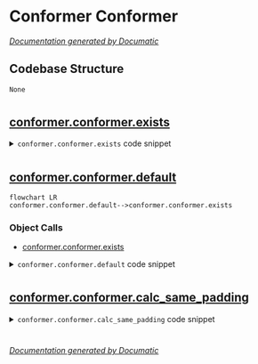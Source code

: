 # Conformer Conformer

[_Documentation generated by Documatic_](https://www.documatic.com)

<!---Documatic-section-Codebase Structure-start--->
## Codebase Structure

<!---Documatic-block-system_architecture-start--->
```mermaid
None
```
<!---Documatic-block-system_architecture-end--->

# #
<!---Documatic-section-Codebase Structure-end--->

<!---Documatic-section-conformer.conformer.exists-start--->
## [conformer.conformer.exists](3-conformer_conformer.md#conformer.conformer.exists)

<!---Documatic-section-exists-start--->
<!---Documatic-block-conformer.conformer.exists-start--->
<details>
	<summary><code>conformer.conformer.exists</code> code snippet</summary>

```python
def exists(val):
    return val is not None
```
</details>
<!---Documatic-block-conformer.conformer.exists-end--->
<!---Documatic-section-exists-end--->

# #
<!---Documatic-section-conformer.conformer.exists-end--->

<!---Documatic-section-conformer.conformer.default-start--->
## [conformer.conformer.default](3-conformer_conformer.md#conformer.conformer.default)

<!---Documatic-section-default-start--->
```mermaid
flowchart LR
conformer.conformer.default-->conformer.conformer.exists
```

### Object Calls

* [conformer.conformer.exists](3-conformer_conformer.md#conformer.conformer.exists)

<!---Documatic-block-conformer.conformer.default-start--->
<details>
	<summary><code>conformer.conformer.default</code> code snippet</summary>

```python
def default(val, d):
    return val if exists(val) else d
```
</details>
<!---Documatic-block-conformer.conformer.default-end--->
<!---Documatic-section-default-end--->

# #
<!---Documatic-section-conformer.conformer.default-end--->

<!---Documatic-section-conformer.conformer.calc_same_padding-start--->
## [conformer.conformer.calc_same_padding](3-conformer_conformer.md#conformer.conformer.calc_same_padding)

<!---Documatic-section-calc_same_padding-start--->
<!---Documatic-block-conformer.conformer.calc_same_padding-start--->
<details>
	<summary><code>conformer.conformer.calc_same_padding</code> code snippet</summary>

```python
def calc_same_padding(kernel_size):
    pad = kernel_size // 2
    return (pad, pad - (kernel_size + 1) % 2)
```
</details>
<!---Documatic-block-conformer.conformer.calc_same_padding-end--->
<!---Documatic-section-calc_same_padding-end--->

# #
<!---Documatic-section-conformer.conformer.calc_same_padding-end--->

[_Documentation generated by Documatic_](https://www.documatic.com)